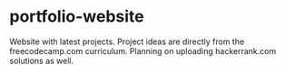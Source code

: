 # portfolio-website
Website with latest projects. Project ideas are directly from the freecodecamp.com curriculum. Planning on uploading hackerrank.com solutions as well.
